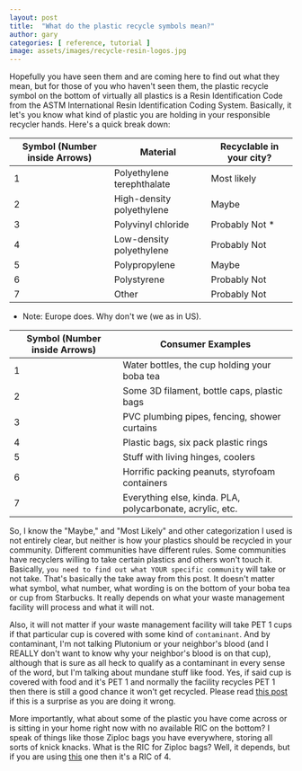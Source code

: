 ```yaml
---
layout: post
title:  "What do the plastic recycle symbols mean?"
author: gary
categories: [ reference, tutorial ]
image: assets/images/recycle-resin-logos.jpg
---
```

Hopefully you have seen them and are coming here to find out what they mean, but for those of you who haven't seen them, the plastic recycle symbol on the bottom of virtually all plastics is a Resin Identification Code from the ASTM International Resin Identification Coding System. Basically, it let's you know what kind of plastic you are holding in your responsible recycler hands. Here's a quick break down:

| Symbol (Number inside Arrows) | Material                        | Recyclable in your city?  | 
| ------------------------------|---------------------------------|---------------------------|
| 1                             | Polyethylene terephthalate      | Most likely               | 
| 2                             | High-density polyethylene       | Maybe                     |
| 3                             | Polyvinyl chloride              | Probably Not *            |
| 4                             | Low-density polyethylene        | Probably Not              |
| 5                             | Polypropylene                   | Maybe                     |
| 6                             | Polystyrene                     | Probably Not              |
| 7                             | Other                           | Probably Not              |
* Note: Europe does. Why don't we (we as in US).

| Symbol (Number inside Arrows) | Consumer Examples                                           | 
| ------------------------------|-------------------------------------------------------------|
| 1                             | Water bottles, the cup holding your boba tea                | 
| 2                             | Some 3D filament, bottle caps, plastic bags                 |
| 3                             | PVC plumbing pipes, fencing, shower curtains                |
| 4                             | Plastic bags, six pack plastic rings                        |
| 5                             | Stuff with living hinges, coolers                           |
| 6                             | Horrific packing peanuts, styrofoam containers              |
| 7                             | Everything else, kinda. PLA, polycarbonate, acrylic, etc.   |

So, I know the "Maybe," and "Most Likely" and other categorization I used is not entirely clear, but neither is how your plastics should be recycled in your community. Different communities have different rules. Some communities have recyclers willing to take certain plastics and others won't touch it. Basically, `you need to find out what YOUR specific community` will take or not take. That's basically the take away from this post. It doesn't matter what symbol, what number, what wording is on the bottom of your boba tea or cup from Starbucks. It really depends on what your waste management facility will process and what it will not.

Also, it will not matter if your waste management facility will take PET 1 cups if that particular cup is covered with some kind of `contaminant`. And by contaminant, I'm not talking Plutonium or your neighbor's blood (and I REALLY don't want to know why your neighbor's blood is on that cup), although that is sure as all heck to qualify as a contaminant in every sense of the word, but I'm talking about mundane stuff like food. Yes, if said cup is covered with food and it's PET 1 and normally the facility recycles PET 1 then there is still a good chance it won't get recycled. Please read [this post][recycling-wrong] if this is a surprise as you are doing it wrong.

More importantly, what about some of the plastic you have come across or is sitting in your home right now with no available RIC on the bottom? I speak of things like those Ziploc bags you have everywhere, storing all sorts of knick knacks. What is the RIC for Ziploc bags? Well, it depends, but if you are using [this][ziploc-material] one then it's a RIC of 4.

[recycling-wrong]: https://chargerocket.tech/blog/your-recycling-is-all-wrong/
[ziploc-material]: https://www.whatsinsidescjohnson.com/us/en/brands/ziploc/ziploc-brand-freezer-bags
